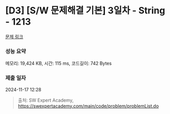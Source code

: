 # [D3] [S/W 문제해결 기본] 3일차 - String - 1213 

[문제 링크](https://swexpertacademy.com/main/code/problem/problemDetail.do?contestProbId=AV14P0c6AAUCFAYi) 

### 성능 요약

메모리: 19,424 KB, 시간: 115 ms, 코드길이: 742 Bytes

### 제출 일자

2024-11-17 12:28



> 출처: SW Expert Academy, https://swexpertacademy.com/main/code/problem/problemList.do